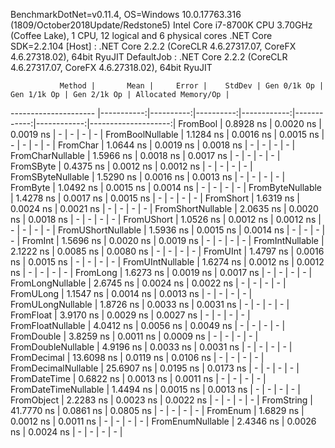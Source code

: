 
BenchmarkDotNet=v0.11.4, OS=Windows 10.0.17763.316 (1809/October2018Update/Redstone5)
Intel Core i7-8700K CPU 3.70GHz (Coffee Lake), 1 CPU, 12 logical and 6 physical cores
.NET Core SDK=2.2.104
  [Host]     : .NET Core 2.2.2 (CoreCLR 4.6.27317.07, CoreFX 4.6.27318.02), 64bit RyuJIT
  DefaultJob : .NET Core 2.2.2 (CoreCLR 4.6.27317.07, CoreFX 4.6.27318.02), 64bit RyuJIT


               Method |       Mean |     Error |    StdDev | Gen 0/1k Op | Gen 1/1k Op | Gen 2/1k Op | Allocated Memory/Op |
--------------------- |-----------:|----------:|----------:|------------:|------------:|------------:|--------------------:|
             FromBool |  0.8928 ns | 0.0020 ns | 0.0019 ns |           - |           - |           - |                   - |
     FromBoolNullable |  1.1284 ns | 0.0016 ns | 0.0015 ns |           - |           - |           - |                   - |
             FromChar |  1.0644 ns | 0.0019 ns | 0.0018 ns |           - |           - |           - |                   - |
     FromCharNullable |  1.5966 ns | 0.0018 ns | 0.0017 ns |           - |           - |           - |                   - |
            FromSByte |  0.4375 ns | 0.0012 ns | 0.0012 ns |           - |           - |           - |                   - |
    FromSByteNullable |  1.5290 ns | 0.0016 ns | 0.0013 ns |           - |           - |           - |                   - |
             FromByte |  1.0492 ns | 0.0015 ns | 0.0014 ns |           - |           - |           - |                   - |
     FromByteNullable |  1.4278 ns | 0.0017 ns | 0.0015 ns |           - |           - |           - |                   - |
            FromShort |  1.6319 ns | 0.0024 ns | 0.0021 ns |           - |           - |           - |                   - |
    FromShortNullable |  2.0635 ns | 0.0020 ns | 0.0018 ns |           - |           - |           - |                   - |
           FromUShort |  1.0526 ns | 0.0012 ns | 0.0012 ns |           - |           - |           - |                   - |
   FromUShortNullable |  1.5936 ns | 0.0015 ns | 0.0014 ns |           - |           - |           - |                   - |
              FromInt |  1.5696 ns | 0.0020 ns | 0.0019 ns |           - |           - |           - |                   - |
      FromIntNullable |  2.1222 ns | 0.0085 ns | 0.0080 ns |           - |           - |           - |                   - |
             FromUInt |  1.4797 ns | 0.0016 ns | 0.0015 ns |           - |           - |           - |                   - |
     FromUIntNullable |  1.6274 ns | 0.0012 ns | 0.0012 ns |           - |           - |           - |                   - |
             FromLong |  1.6273 ns | 0.0019 ns | 0.0017 ns |           - |           - |           - |                   - |
     FromLongNullable |  2.6745 ns | 0.0024 ns | 0.0022 ns |           - |           - |           - |                   - |
            FromULong |  1.1547 ns | 0.0014 ns | 0.0013 ns |           - |           - |           - |                   - |
    FromULongNullable |  1.8726 ns | 0.0033 ns | 0.0031 ns |           - |           - |           - |                   - |
            FromFloat |  3.9170 ns | 0.0029 ns | 0.0027 ns |           - |           - |           - |                   - |
    FromFloatNullable |  4.0412 ns | 0.0056 ns | 0.0049 ns |           - |           - |           - |                   - |
           FromDouble |  3.8259 ns | 0.0011 ns | 0.0009 ns |           - |           - |           - |                   - |
   FromDoubleNullable |  4.9196 ns | 0.0033 ns | 0.0031 ns |           - |           - |           - |                   - |
          FromDecimal | 13.6098 ns | 0.0119 ns | 0.0106 ns |           - |           - |           - |                   - |
  FromDecimalNullable | 25.6907 ns | 0.0195 ns | 0.0173 ns |           - |           - |           - |                   - |
         FromDateTime |  0.6822 ns | 0.0013 ns | 0.0011 ns |           - |           - |           - |                   - |
 FromDateTimeNullable |  1.4494 ns | 0.0015 ns | 0.0013 ns |           - |           - |           - |                   - |
           FromObject |  2.2283 ns | 0.0023 ns | 0.0022 ns |           - |           - |           - |                   - |
           FromString | 41.7770 ns | 0.0861 ns | 0.0805 ns |           - |           - |           - |                   - |
             FromEnum |  1.6829 ns | 0.0012 ns | 0.0011 ns |           - |           - |           - |                   - |
     FromEnumNullable |  2.4346 ns | 0.0026 ns | 0.0024 ns |           - |           - |           - |                   - |
